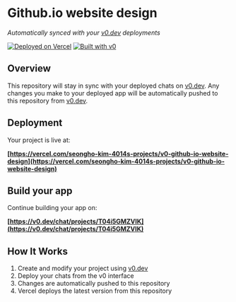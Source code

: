 # Github.io website design

*Automatically synced with your [v0.dev](https://v0.dev) deployments*

[![Deployed on Vercel](https://img.shields.io/badge/Deployed%20on-Vercel-black?style=for-the-badge&logo=vercel)](https://vercel.com/seongho-kim-4014s-projects/v0-github-io-website-design)
[![Built with v0](https://img.shields.io/badge/Built%20with-v0.dev-black?style=for-the-badge)](https://v0.dev/chat/projects/T04i5GMZVIK)

## Overview

This repository will stay in sync with your deployed chats on [v0.dev](https://v0.dev).
Any changes you make to your deployed app will be automatically pushed to this repository from [v0.dev](https://v0.dev).

## Deployment

Your project is live at:

**[https://vercel.com/seongho-kim-4014s-projects/v0-github-io-website-design](https://vercel.com/seongho-kim-4014s-projects/v0-github-io-website-design)**

## Build your app

Continue building your app on:

**[https://v0.dev/chat/projects/T04i5GMZVIK](https://v0.dev/chat/projects/T04i5GMZVIK)**

## How It Works

1. Create and modify your project using [v0.dev](https://v0.dev)
2. Deploy your chats from the v0 interface
3. Changes are automatically pushed to this repository
4. Vercel deploys the latest version from this repository